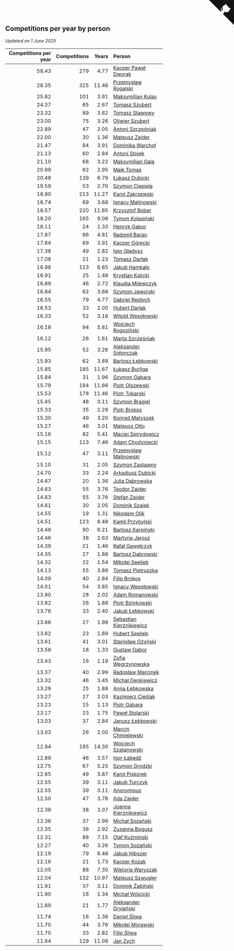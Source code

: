 ## Competitions per year by person

*Updated on  1 June 2025*

| Competitions per year | Competitions | Years | Person |
| ---: | ---: | ---: | :--- |
| 58.43 | 279 | 4.77 | [Kacper Paweł Dworak](https://www.worldcubeassociation.org/persons/2020DWOR01) |
| 28.35 | 325 | 11.46 | [Przemysław Rogalski](https://www.worldcubeassociation.org/persons/2013ROGA02) |
| 25.82 | 101 | 3.91 | [Maksymilian Kulas](https://www.worldcubeassociation.org/persons/2021KULA02) |
| 24.37 | 65 | 2.67 | [Tomasz Szubert](https://www.worldcubeassociation.org/persons/2022SZUB02) |
| 23.32 | 89 | 3.82 | [Tomasz Stawowy](https://www.worldcubeassociation.org/persons/2021STAW01) |
| 23.00 | 75 | 3.26 | [Oliwier Szubert](https://www.worldcubeassociation.org/persons/2022SZUB01) |
| 22.89 | 47 | 2.05 | [Antoni Szcześniak](https://www.worldcubeassociation.org/persons/2023SZCZ04) |
| 22.00 | 30 | 1.36 | [Mateusz Zajder](https://www.worldcubeassociation.org/persons/2024ZAJD01) |
| 21.47 | 84 | 3.91 | [Dominika Warchoł](https://www.worldcubeassociation.org/persons/2021WARC01) |
| 21.13 | 60 | 2.84 | [Antoni Stojek](https://www.worldcubeassociation.org/persons/2022STOJ03) |
| 21.10 | 68 | 3.22 | [Maksymilian Gala](https://www.worldcubeassociation.org/persons/2022GALA01) |
| 20.99 | 62 | 2.95 | [Majk Tomas](https://www.worldcubeassociation.org/persons/2022TOMA05) |
| 20.48 | 139 | 6.79 | [Łukasz Dubicki](https://www.worldcubeassociation.org/persons/2018DUBI01) |
| 19.59 | 53 | 2.70 | [Szymon Ciepiela](https://www.worldcubeassociation.org/persons/2022CIEP01) |
| 18.90 | 213 | 11.27 | [Karol Zakrzewski](https://www.worldcubeassociation.org/persons/2014ZAKR01) |
| 18.74 | 69 | 3.68 | [Ignacy Malinowski](https://www.worldcubeassociation.org/persons/2021MALI02) |
| 18.57 | 220 | 11.85 | [Krzysztof Bober](https://www.worldcubeassociation.org/persons/2013BOBE01) |
| 18.20 | 165 | 9.06 | [Tymon Kolasiński](https://www.worldcubeassociation.org/persons/2016KOLA02) |
| 18.11 | 24 | 1.33 | [Henryk Gabor](https://www.worldcubeassociation.org/persons/2024GABO02) |
| 17.87 | 86 | 4.81 | [Radomił Baran](https://www.worldcubeassociation.org/persons/2020BARA02) |
| 17.64 | 69 | 3.91 | [Kacper Górecki](https://www.worldcubeassociation.org/persons/2021GORE01) |
| 17.38 | 49 | 2.82 | [Igor Gładysz](https://www.worldcubeassociation.org/persons/2022GLAD01) |
| 17.08 | 21 | 1.23 | [Tomasz Darłak](https://www.worldcubeassociation.org/persons/2024DARL01) |
| 16.98 | 113 | 6.65 | [Jakub Hamkało](https://www.worldcubeassociation.org/persons/2018HAMK01) |
| 16.91 | 25 | 1.48 | [Krystian Kalicki](https://www.worldcubeassociation.org/persons/2023KALI10) |
| 16.89 | 46 | 2.72 | [Klaudia Milewczyk](https://www.worldcubeassociation.org/persons/2022MILE05) |
| 16.84 | 62 | 3.68 | [Szymon Jaworski](https://www.worldcubeassociation.org/persons/2021JAWO01) |
| 16.55 | 79 | 4.77 | [Gabriel Rejdych](https://www.worldcubeassociation.org/persons/2020REJD01) |
| 16.53 | 33 | 2.00 | [Hubert Darłak](https://www.worldcubeassociation.org/persons/2023DARL03) |
| 16.33 | 52 | 3.18 | [Witold Wesołowski](https://www.worldcubeassociation.org/persons/2022WESO01) |
| 16.18 | 94 | 5.81 | [Wojciech Rogoziński](https://www.worldcubeassociation.org/persons/2019ROGO04) |
| 16.12 | 26 | 1.61 | [Marta Szcześniak](https://www.worldcubeassociation.org/persons/2023SZCZ07) |
| 15.95 | 52 | 3.26 | [Aleksander Sołonczak](https://www.worldcubeassociation.org/persons/2022SOLO01) |
| 15.93 | 62 | 3.89 | [Bartosz Łebkowski](https://www.worldcubeassociation.org/persons/2021LEBK01) |
| 15.85 | 185 | 11.67 | [Łukasz Burliga](https://www.worldcubeassociation.org/persons/2013BURL01) |
| 15.84 | 31 | 1.96 | [Szymon Gabara](https://www.worldcubeassociation.org/persons/2023GABA01) |
| 15.79 | 184 | 11.66 | [Piotr Olszewski](https://www.worldcubeassociation.org/persons/2013OLSZ02) |
| 15.53 | 178 | 11.46 | [Piotr Tokarski](https://www.worldcubeassociation.org/persons/2013TOKA01) |
| 15.45 | 48 | 3.11 | [Szymon Brągiel](https://www.worldcubeassociation.org/persons/2022BRAG03) |
| 15.33 | 35 | 2.28 | [Piotr Brokos](https://www.worldcubeassociation.org/persons/2023BROK01) |
| 15.30 | 49 | 3.20 | [Konrad Matyszek](https://www.worldcubeassociation.org/persons/2022MATY02) |
| 15.27 | 46 | 3.01 | [Mateusz Otto](https://www.worldcubeassociation.org/persons/2022OTTO01) |
| 15.16 | 82 | 5.41 | [Maciej Spirydowicz](https://www.worldcubeassociation.org/persons/2020SPIR01) |
| 15.15 | 113 | 7.46 | [Adam Chodyniecki](https://www.worldcubeassociation.org/persons/2017CHOD02) |
| 15.12 | 47 | 3.11 | [Przemysław Malinowski](https://www.worldcubeassociation.org/persons/2022MALI01) |
| 15.10 | 31 | 2.05 | [Szymon Zastawny](https://www.worldcubeassociation.org/persons/2023ZAST01) |
| 14.70 | 33 | 2.24 | [Arkadiusz Dubicki](https://www.worldcubeassociation.org/persons/2023DUBI01) |
| 14.67 | 20 | 1.36 | [Julia Dąbrowska](https://www.worldcubeassociation.org/persons/2024DABR01) |
| 14.63 | 55 | 3.76 | [Teodor Zajder](https://www.worldcubeassociation.org/persons/2021ZAJD03) |
| 14.63 | 55 | 3.76 | [Stefan Zajder](https://www.worldcubeassociation.org/persons/2021ZAJD02) |
| 14.61 | 30 | 2.05 | [Dominik Szajek](https://www.worldcubeassociation.org/persons/2023SZAJ01) |
| 14.55 | 19 | 1.31 | [Nikodem Olik](https://www.worldcubeassociation.org/persons/2024OLIK01) |
| 14.51 | 123 | 8.48 | [Kamil Przybylski](https://www.worldcubeassociation.org/persons/2016PRZY01) |
| 14.49 | 90 | 6.21 | [Bartosz Karpiński](https://www.worldcubeassociation.org/persons/2019KARP03) |
| 14.46 | 38 | 2.63 | [Martyna Jarosz](https://www.worldcubeassociation.org/persons/2022JARO01) |
| 14.39 | 21 | 1.46 | [Rafał Gawełczyk](https://www.worldcubeassociation.org/persons/2023GAWE01) |
| 14.35 | 27 | 1.88 | [Bartosz Dąbrowski](https://www.worldcubeassociation.org/persons/2023DABR07) |
| 14.32 | 22 | 1.54 | [Mikołaj Seelieb](https://www.worldcubeassociation.org/persons/2023SEEL04) |
| 14.13 | 55 | 3.89 | [Tomasz Pietruszka](https://www.worldcubeassociation.org/persons/2021PIET01) |
| 14.09 | 40 | 2.84 | [Filip Brokos](https://www.worldcubeassociation.org/persons/2022BROK03) |
| 14.01 | 54 | 3.85 | [Ignacy Wesołowski](https://www.worldcubeassociation.org/persons/2021WESO01) |
| 13.90 | 28 | 2.02 | [Adam Romanowski](https://www.worldcubeassociation.org/persons/2023ROMA10) |
| 13.82 | 26 | 1.88 | [Piotr Bzinkowski](https://www.worldcubeassociation.org/persons/2023BZIN01) |
| 13.76 | 33 | 2.40 | [Jakub Łebkowski](https://www.worldcubeassociation.org/persons/2023LEBK01) |
| 13.66 | 27 | 1.98 | [Sebastian Kierznikiewicz](https://www.worldcubeassociation.org/persons/2023KIER02) |
| 13.62 | 23 | 1.69 | [Hubert Seelieb](https://www.worldcubeassociation.org/persons/2023SEEL02) |
| 13.61 | 41 | 3.01 | [Stanisław Ożyński](https://www.worldcubeassociation.org/persons/2022OZYN01) |
| 13.58 | 18 | 1.33 | [Gustaw Gabor](https://www.worldcubeassociation.org/persons/2024GABO01) |
| 13.43 | 16 | 1.19 | [Zofia Węgrzynowska](https://www.worldcubeassociation.org/persons/2024WEGR01) |
| 13.37 | 40 | 2.99 | [Radosław Marcinek](https://www.worldcubeassociation.org/persons/2022MARC05) |
| 13.32 | 46 | 3.45 | [Michał Denkiewicz](https://www.worldcubeassociation.org/persons/2021DENK01) |
| 13.29 | 25 | 1.88 | [Anna Łebkowska](https://www.worldcubeassociation.org/persons/2023LEBK04) |
| 13.27 | 27 | 2.03 | [Kazimierz Cieślak](https://www.worldcubeassociation.org/persons/2023CIES01) |
| 13.23 | 15 | 1.13 | [Piotr Gabara](https://www.worldcubeassociation.org/persons/2024GABA02) |
| 13.17 | 23 | 1.75 | [Paweł Stolarski](https://www.worldcubeassociation.org/persons/2023STOL04) |
| 13.03 | 37 | 2.84 | [Janusz Łebkowski](https://www.worldcubeassociation.org/persons/2022LEBK01) |
| 13.03 | 26 | 2.00 | [Marcin Chmielewski](https://www.worldcubeassociation.org/persons/2023CHMI01) |
| 12.94 | 185 | 14.30 | [Wojciech Szatanowski](https://www.worldcubeassociation.org/persons/2011SZAT01) |
| 12.89 | 46 | 3.57 | [Igor Łabędź](https://www.worldcubeassociation.org/persons/2021LABE01) |
| 12.75 | 67 | 5.25 | [Szymon Grodzki](https://www.worldcubeassociation.org/persons/2020GROD01) |
| 12.65 | 49 | 3.87 | [Karol Piskorek](https://www.worldcubeassociation.org/persons/2021PISK01) |
| 12.55 | 39 | 3.11 | [Jakub Turczyk](https://www.worldcubeassociation.org/persons/2022TURC02) |
| 12.55 | 39 | 3.11 | [Anonymous](https://www.worldcubeassociation.org/persons/2022ANON03) |
| 12.50 | 47 | 3.76 | [Ada Zajder](https://www.worldcubeassociation.org/persons/2021ZAJD01) |
| 12.38 | 38 | 3.07 | [Joanna Kierznikiewicz](https://www.worldcubeassociation.org/persons/2022KIER01) |
| 12.36 | 37 | 2.99 | [Michał Sozański](https://www.worldcubeassociation.org/persons/2022SOZA02) |
| 12.35 | 36 | 2.92 | [Zuzanna Bogusz](https://www.worldcubeassociation.org/persons/2022BOGU01) |
| 12.31 | 88 | 7.15 | [Olaf Kuźmiński](https://www.worldcubeassociation.org/persons/2018KUZM02) |
| 12.27 | 40 | 3.26 | [Tymon Sozański](https://www.worldcubeassociation.org/persons/2022SOZA01) |
| 12.19 | 79 | 6.48 | [Jakub Hibszer](https://www.worldcubeassociation.org/persons/2018HIBS01) |
| 12.16 | 21 | 1.73 | [Kacper Kozak](https://www.worldcubeassociation.org/persons/2023KOZA05) |
| 12.05 | 88 | 7.30 | [Wiktoria Waryszak](https://www.worldcubeassociation.org/persons/2018WARY01) |
| 12.04 | 132 | 10.97 | [Mateusz Szwugier](https://www.worldcubeassociation.org/persons/2014SZWU01) |
| 11.91 | 37 | 3.11 | [Dominik Żabiński](https://www.worldcubeassociation.org/persons/2022ZABI01) |
| 11.90 | 16 | 1.34 | [Michał Wójcicki](https://www.worldcubeassociation.org/persons/2024WOJC01) |
| 11.89 | 21 | 1.77 | [Aleksander Dryjański](https://www.worldcubeassociation.org/persons/2023DRYJ01) |
| 11.74 | 16 | 1.36 | [Daniel Śliwa](https://www.worldcubeassociation.org/persons/2024SLIW01) |
| 11.70 | 44 | 3.76 | [Mikołaj Morawski](https://www.worldcubeassociation.org/persons/2021MORA01) |
| 11.70 | 33 | 2.82 | [Filip Śliwa](https://www.worldcubeassociation.org/persons/2022SLIW01) |
| 11.64 | 129 | 11.08 | [Jan Zych](https://www.worldcubeassociation.org/persons/2014ZYCH01) |


<a href="https://github.com/noeruchangd/wca_statistics_vn" class="github-corner" aria-label="View source on Github"><svg width="80" height="80" viewBox="0 0 250 250" style="fill:#151513; color:#fff; position: absolute; top: 0; border: 0; right: 0;" aria-hidden="true"><path d="M0,0 L115,115 L130,115 L142,142 L250,250 L250,0 Z"></path><path d="M128.3,109.0 C113.8,99.7 119.0,89.6 119.0,89.6 C122.0,82.7 120.5,78.6 120.5,78.6 C119.2,72.0 123.4,76.3 123.4,76.3 C127.3,80.9 125.5,87.3 125.5,87.3 C122.9,97.6 130.6,101.9 134.4,103.2" fill="currentColor" style="transform-origin: 130px 106px;" class="octo-arm"></path><path d="M115.0,115.0 C114.9,115.1 118.7,116.5 119.8,115.4 L133.7,101.6 C136.9,99.2 139.9,98.4 142.2,98.6 C133.8,88.0 127.5,74.4 143.8,58.0 C148.5,53.4 154.0,51.2 159.7,51.0 C160.3,49.4 163.2,43.6 171.4,40.1 C171.4,40.1 176.1,42.5 178.8,56.2 C183.1,58.6 187.2,61.8 190.9,65.4 C194.5,69.0 197.7,73.2 200.1,77.6 C213.8,80.2 216.3,84.9 216.3,84.9 C212.7,93.1 206.9,96.0 205.4,96.6 C205.1,102.4 203.0,107.8 198.3,112.5 C181.9,128.9 168.3,122.5 157.7,114.1 C157.9,116.9 156.7,120.9 152.7,124.9 L141.0,136.5 C139.8,137.7 141.6,141.9 141.8,141.8 Z" fill="currentColor" class="octo-body"></path></svg></a><style>.github-corner:hover .octo-arm{animation:octocat-wave 560ms ease-in-out}@keyframes octocat-wave{0%,100%{transform:rotate(0)}20%,60%{transform:rotate(-25deg)}40%,80%{transform:rotate(10deg)}}@media (max-width:500px){.github-corner:hover .octo-arm{animation:none}.github-corner .octo-arm{animation:octocat-wave 560ms ease-in-out}}</style>
